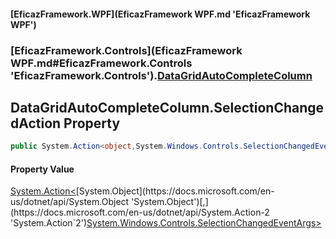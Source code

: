 #### [EficazFramework.WPF](EficazFramework WPF.md 'EficazFramework WPF')
### [EficazFramework.Controls](EficazFramework WPF.md#EficazFramework.Controls 'EficazFramework.Controls').[DataGridAutoCompleteColumn](EficazFramework.Controls/DataGridAutoCompleteColumn.md 'EficazFramework.Controls.DataGridAutoCompleteColumn')

## DataGridAutoCompleteColumn.SelectionChangedAction Property

```csharp
public System.Action<object,System.Windows.Controls.SelectionChangedEventArgs> SelectionChangedAction { get; set; }
```

#### Property Value
[System.Action&lt;](https://docs.microsoft.com/en-us/dotnet/api/System.Action-2 'System.Action`2')[System.Object](https://docs.microsoft.com/en-us/dotnet/api/System.Object 'System.Object')[,](https://docs.microsoft.com/en-us/dotnet/api/System.Action-2 'System.Action`2')[System.Windows.Controls.SelectionChangedEventArgs](https://docs.microsoft.com/en-us/dotnet/api/System.Windows.Controls.SelectionChangedEventArgs 'System.Windows.Controls.SelectionChangedEventArgs')[&gt;](https://docs.microsoft.com/en-us/dotnet/api/System.Action-2 'System.Action`2')